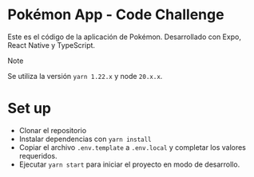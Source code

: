 # Pokémon App - Code Challenge

Este es el código de la aplicación de Pokémon. Desarrollado con Expo, React Native y TypeScript.

> [!NOTE]
> Se utiliza la versión `yarn 1.22.x` y node `20.x.x`.

# Set up

- Clonar el repositorio
- Instalar dependencias con `yarn install`
- Copiar el archivo `.env.template` a `.env.local` y completar los valores requeridos.
- Ejecutar `yarn start` para iniciar el proyecto en modo de desarrollo.
